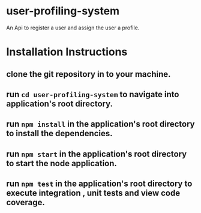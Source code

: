 # user-profiling-system
An Api to register a user and assign the user a profile.
# Installation Instructions
## clone the git repository in to your machine.
## run `cd user-profiling-system` to navigate into application's root directory.
## run `npm install` in the application's root directory to install the dependencies.
## run `npm start` in the application's root directory to start the node application.
## run `npm test` in the application's root directory to execute integration , unit tests and view code coverage.

